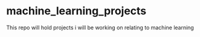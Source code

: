 # machine_learning_projects
This repo will hold projects i will be working on relating to machine learning 
